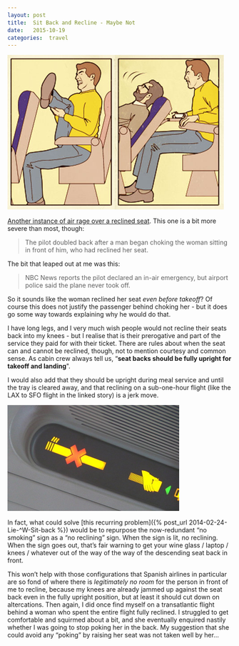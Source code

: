 ```yaml
---
layout: post
title:  Sit Back and Recline - Maybe Not 
date:   2015-10-19 
categories:  travel 
---
```


![](/images/unknown_filename.315.jpeg) 

[Another instance of air rage over a reclined seat](http://www.nbclosangeles.com/news/national-international/Plane-Flight-Jet-Returns-Airport-LAX-Gate-After-Onboard-Disturbance-334069731.html "Plane Returns to LAX After Man Chokes Woman: Report"). This one is a bit more severe than most, though: 

> The pilot doubled back after a man began choking the woman sitting in front of him, who had reclined her seat. 

The bit that leaped out at me was this: 

> NBC News reports the pilot declared an in-air emergency, but airport police said the plane never took off. 

So it sounds like the woman reclined her seat *even before takeoff*? Of course this does not justify the passenger behind choking her - but it does go some way towards explaining why he would do that. 

I have long legs, and I very much wish people would not recline their seats back into my knees - but I realise that is their prerogative and part of the service they paid for with their ticket. There are rules about when the seat can and cannot be reclined, though, not to mention courtesy and common sense. As cabin crew always tell us, “**seat backs should be fully upright for takeoff and landing**".

I would also add that they should be upright during meal service and until the tray is cleared away, and that reclining on a sub-one-hour flight (like the LAX to SFO flight in the linked story) is a jerk move. 

 ![](/images/unknown_filename.314.jpeg) 

In fact, what could solve [this recurring problem]({% post_url 2014-02-24-Lie-^W-Sit-back %}) would be to repurpose the now-redundant “no smoking” sign as a “no reclining” sign. When the sign is lit, no reclining. When the sign goes out, that’s fair warning to get your wine glass / laptop / knees / whatever out of the way of the way of the descending seat back in front. 

This won’t help with those configurations that Spanish airlines in particular are so fond of where there is *legitimately no room* for the person in front of me to recline, because my knees are already jammed up against the seat back even in the fully upright position, but at least it should cut down on altercations. Then again, I did once find myself on a transatlantic flight behind a woman who spent the entire flight fully reclined. I struggled to get comfortable and squirmed about a bit, and she eventually enquired nastily whether I was going to stop poking her in the back. My suggestion that she could avoid any “poking” by raising her seat was not taken well by her…

